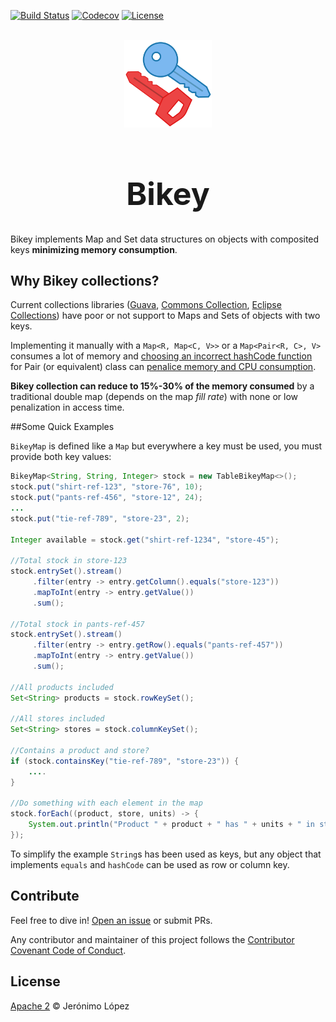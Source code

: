 [![Build Status](https://circleci.com/gh/jerolba/bikey.svg?style=shield)](https://circleci.com/gh/jerolba/bikey) 
[![Codecov](https://codecov.io/gh/jerolba/bikey/branch/master/graph/badge.svg)](https://codecov.io/gh/jerolba/bikey/)
[![License](http://img.shields.io/:license-apache-blue.svg)](http://www.apache.org/licenses/LICENSE-2.0.html)

<div align="center">
	<br>
	<img src="./config/bikey-logo.svg" width="140"/>	
    <span style="font-size: 25px"><h1>Bikey</h1></span>
</div>

Bikey implements Map and Set data structures on objects with composited keys **minimizing memory consumption**.

## Why Bikey collections?

Current collections libraries ([Guava](https://github.com/google/guava), [Commons Collection](https://commons.apache.org/proper/commons-collections/), [Eclipse Collections](https://github.com/eclipse/eclipse-collections)) have poor or not support to Maps and Sets of objects with two keys.

Implementing it manually with a `Map<R, Map<C, V>>` or a `Map<Pair<R, C>, V>` consumes a lot of memory and [choosing an incorrect hashCode function](https://medium.com/@jerolba/hashing-and-maps-87950eed673f) for Pair (or equivalent) class can [penalice memory and CPU consumption](https://medium.com/@jerolba/composite-key-hashmaps-1422e2e6cdbc).

**Bikey collection can reduce to 15%-30% of the memory consumed** by a traditional double map (depends on the map _fill rate_) with none or low penalization in access time.

##Some Quick Examples

`BikeyMap` is defined like a `Map` but everywhere a key must be used, you must provide both key values:

```java
BikeyMap<String, String, Integer> stock = new TableBikeyMap<>();
stock.put("shirt-ref-123", "store-76", 10);
stock.put("pants-ref-456", "store-12", 24);
...
stock.put("tie-ref-789", "store-23", 2);

Integer available = stock.get("shirt-ref-1234", "store-45");

//Total stock in store-123
stock.entrySet().stream()
     .filter(entry -> entry.getColumn().equals("store-123"))
     .mapToInt(entry -> entry.getValue())
     .sum();

//Total stock in pants-ref-457
stock.entrySet().stream()
     .filter(entry -> entry.getRow().equals("pants-ref-457"))
     .mapToInt(entry -> entry.getValue())
     .sum();

//All products included
Set<String> products = stock.rowKeySet();

//All stores included
Set<String> stores = stock.columnKeySet();

//Contains a product and store?
if (stock.containsKey("tie-ref-789", "store-23")) {
    ....
}

//Do something with each element in the map
stock.forEach((product, store, units) -> {
    System.out.println("Product " + product + " has " + units + " in store " + store);
});

```

To simplify the example `String`s has been used as keys, but any object that implements `equals` and `hashCode` can be used as row or column key.


## Contribute
Feel free to dive in! [Open an issue](https://github.com/jerolba/jfleet/issues/new) or submit PRs.

Any contributor and maintainer of this project follows the [Contributor Covenant Code of Conduct](https://github.com/jerolba/jfleet/blob/master/CODE_OF_CONDUCT.md).

## License
[Apache 2](https://github.com/jerolba/jfleet/blob/master/LICENSE.txt) © Jerónimo López